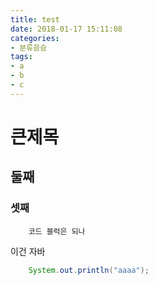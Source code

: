 ```yaml
---
title: test
date: 2018-01-17 15:11:08
categories:
- 분류음슴
tags: 
- a
- b
- c
---
```

# 큰제목
## 둘째 
### 셋째
```
	코드 블럭은 되나
```
이건 자바
```java
	System.out.println("aaaa");
```
